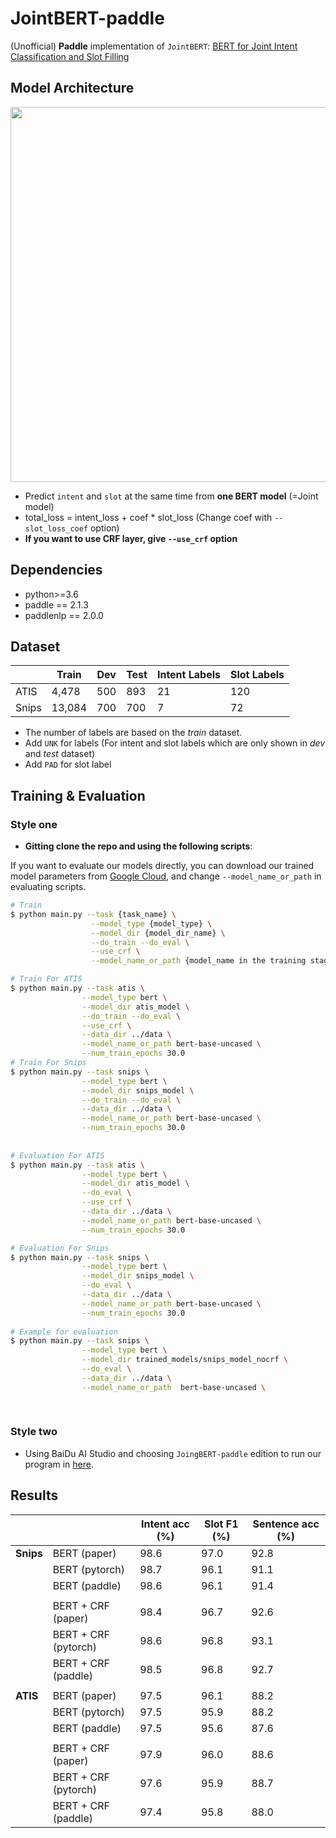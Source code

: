 # JointBERT-paddle

(Unofficial) **Paddle** implementation of `JointBERT`: [BERT for Joint Intent Classification and Slot Filling](https://arxiv.org/abs/1902.10909)

## Model Architecture

<p float="left" align="center">
    <img width="600" src="https://user-images.githubusercontent.com/28896432/68875755-b2f92900-0746-11ea-8819-401d60e4185f.png" />  
</p>

- Predict `intent` and `slot` at the same time from **one BERT model** (=Joint model)
- total_loss = intent_loss + coef \* slot_loss (Change coef with `--slot_loss_coef` option)
- **If you want to use CRF layer, give `--use_crf` option**

## Dependencies

- python>=3.6
- paddle == 2.1.3
- paddlenlp == 2.0.0

  

## Dataset

|       | Train  | Dev | Test | Intent Labels | Slot Labels |
| ----- | ------ | --- | ---- | ------------- | ----------- |
| ATIS  | 4,478  | 500 | 893  | 21            | 120         |
| Snips | 13,084 | 700 | 700  | 7             | 72          |

- The number of labels are based on the _train_ dataset.
- Add `UNK` for labels (For intent and slot labels which are only shown in _dev_ and _test_ dataset)
- Add `PAD` for slot label

## Training & Evaluation

### Style one

- **Gitting clone the repo and using the following scripts**:

If you want to evaluate our models directly, you can download our trained model parameters from [Google Cloud](https://drive.google.com/drive/folders/1hM67xsLNtQSWTdGfw6WvAiL9YC4fo7hW?usp=sharing), and change `--model_name_or_path` in evaluating scripts. 

```bash
# Train
$ python main.py --task {task_name} \
                  --model_type {model_type} \
                  --model_dir {model_dir_name} \
                  --do_train --do_eval \
                  --use_crf \
                  --model_name_or_path {model_name in the training stage}

# Train For ATIS
$ python main.py --task atis \
                --model_type bert \
                --model_dir atis_model \
                --do_train --do_eval \
                --use_crf \
                --data_dir ../data \
                --model_name_or_path bert-base-uncased \
                --num_train_epochs 30.0
# Train For Snips
$ python main.py --task snips \
                --model_type bert \
                --model_dir snips_model \
                --do_train --do_eval \
                --data_dir ../data \
                --model_name_or_path bert-base-uncased \
                --num_train_epochs 30.0
              
              
# Evaluation For ATIS
$ python main.py --task atis \
                --model_type bert \
                --model_dir atis_model \
                --do_eval \
                --use_crf \
                --data_dir ../data \
                --model_name_or_path bert-base-uncased \
                --num_train_epochs 30.0

# Evaluation For Snips
$ python main.py --task snips \
                --model_type bert \
                --model_dir snips_model \
                --do_eval \
                --data_dir ../data \
                --model_name_or_path bert-base-uncased \
                --num_train_epochs 30.0
                
# Example for evaluation
$ python main.py --task snips \
                --model_type bert \
                --model_dir trained_models/snips_model_nocrf \
                --do_eval \
                --data_dir ../data \
                --model_name_or_path  bert-base-uncased \
                
                
```

### Style two

- Using BaiDu AI Studio and choosing `JoingBERT-paddle` edition to run our program in [here](https://aistudio.baidu.com/aistudio/projectdetail/2532066?shared=1). 



## Results

|           |                      | Intent acc (%) | Slot F1 (%) | Sentence acc (%) |
| --------- | -------------------- | -------------- | ----------- | ---------------- |
| **Snips** | BERT (paper)         | 98.6           | 97.0        | 92.8             |
|           | BERT (pytorch)       | 98.7           | 96.1        | 91.1             |
|           | BERT (paddle)        | 98.6           | 96.1        | 91.4             |
|           |                      |                |             |                  |
|           | BERT + CRF (paper)   | 98.4           | 96.7        | 92.6             |
|           | BERT + CRF (pytorch) | 98.6           | 96.8        | 93.1             |
|           | BERT + CRF (paddle)  | 98.5           | 96.8        | 92.7             |
|           |                      |                |             |                  |
| **ATIS**  | BERT (paper)         | 97.5           | 96.1        | 88.2             |
|           | BERT (pytorch)       | 97.5           | 95.9        | 88.2             |
|           | BERT (paddle)        | 97.5           | 95.6        | 87.6             |
|           |                      |                |             |                  |
|           | BERT + CRF (paper)   | 97.9           | 96.0        | 88.6             |
|           | BERT + CRF (pytorch) | 97.6           | 95.9        | 88.7             |
|           | BERT + CRF (paddle)  | 97.4           | 95.8        | 88.0             |
